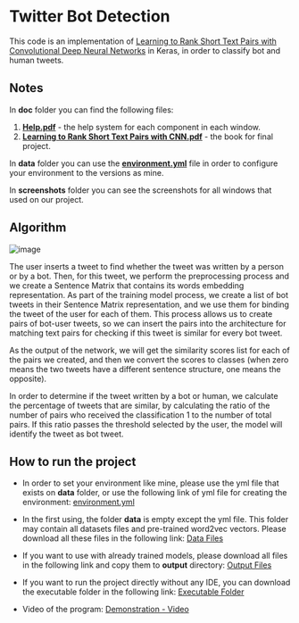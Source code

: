 # Twitter Bot Detection
This code is an implementation of [Learning to Rank Short Text Pairs with Convolutional Deep Neural Networks](http://disi.unitn.eu/moschitti/since2013/2015_SIGIR_Severyn_LearningRankShort.pdf "Learning to Rank Short Text Pairs with Convolutional Deep Neural Network") in Keras, in order to classify bot and human tweets.

## Notes
In **doc** folder you can find the following files:
1. **[Help.pdf](doc/Help.pdf)** - the help system for each component in each window.
2. **[Learning to Rank Short Text Pairs with CNN.pdf](doc/Learning%20to%20Rank%20Short%20Text%20Pairs%20with%20CNN.pdf)** - the book for final project.

In **data** folder you can use the **[environment.yml](data/environment.yml)** file in order to configure your environment to the versions as mine.

In **screenshots** folder you can see the screenshots for all windows that used on our project.

## Algorithm
![image](https://user-images.githubusercontent.com/34770124/85947286-6586a080-b952-11ea-9898-8592ffadd285.png)

The user inserts a tweet to find whether the tweet was written by a person or by a bot. Then, for this tweet, we perform the preprocessing process and we create a Sentence Matrix that contains its words embedding representation. As part of the training model process, we create a list of bot tweets in their Sentence Matrix representation, and we use them for binding the tweet of the user for each of them. This process allows us to create pairs of bot-user tweets, so we can insert the pairs into the architecture for matching text pairs for checking if this tweet is similar for every bot tweet. 

As the output of the network, we will get the similarity scores list for each of the pairs we created, and then we convert the scores to classes (when zero means the two tweets have a different sentence structure, one means the opposite). 

In order to determine if the tweet written by a bot or human, we calculate the percentage of tweets that are similar, by calculating the ratio of the number of pairs who received the classification 1 to the number of total pairs. If this ratio passes the threshold selected by the user, the model will identify the tweet as bot tweet.

## How to run the project
- In order to set your environment like mine,  please use the yml file that exists on **data** folder, or use the following link of yml file for creating the environment: [environment.yml](https://drive.google.com/file/d/1qTrAOfsqjCyXvklOWgyU3OCGipCiQaxl/view?usp=sharing "environment.yml")

- In the first using, the folder **data** is empty except the yml file. This folder may contain all datasets files and pre-trained word2vec vectors. Please download all these files in the following link: [Data Files](https://drive.google.com/drive/folders/1yE9sHTextcNDBoUNW1PbzUa6pPTukWY3?usp=sharing "Data Files")

- If you want to use with already trained models, please download all files in the following link and copy them to **output** directory:  [Output Files](https://drive.google.com/drive/folders/1-vkuU0QhHxYcrzum4e7dy5QcRj4ZswqV?usp=sharing "Output Files")

- If you want to run the project directly without any IDE, you can download the executable folder in the following link: [Executable Folder](https://drive.google.com/drive/folders/1-yBtgDULyCBwzrHTW6ojf1xpCNDrxXvc?usp=sharing "Executable Folder")

- Video of the program: [Demonstration - Video](https://drive.google.com/file/d/1RCppiogy7_ngH8NTGwe_skc7z8yABdYB/view?usp=sharing "Demonstration - Video")
